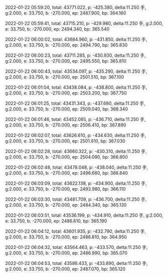 2022-01-22 05:59:20, total: 43771.022, p: -425.380, delta:11.250 手, g:2.000, e: 33.750, b: -270.000, ep: 2487.900, bp: 364.160

2022-01-22 05:59:41, total: 43715.210, p: -429.980, delta:11.250 手, g:2.000, e: 33.750, b: -270.000, ep: 2494.340, bp: 365.540

2022-01-22 06:00:02, total: 43684.960, p: -431.850, delta:11.250 手, g:2.000, e: 33.750, b: -270.000, ep: 2494.790, bp: 365.830

2022-01-22 06:00:23, total: 43711.285, p: -430.930, delta:11.250 手, g:2.000, e: 33.750, b: -270.000, ep: 2495.550, bp: 365.810

2022-01-22 06:00:43, total: 43534.097, p: -435.290, delta:11.250 手, g:2.000, e: 33.750, b: -270.000, ep: 2501.510, bp: 367.100

2022-01-22 06:01:04, total: 43438.084, p: -438.800, delta:11.250 手, g:2.000, e: 33.750, b: -270.000, ep: 2503.200, bp: 367.750

2022-01-22 06:01:25, total: 43431.343, p: -437.680, delta:11.250 手, g:2.000, e: 33.750, b: -270.000, ep: 2509.040, bp: 368.340

2022-01-22 06:01:46, total: 43452.085, p: -436.710, delta:11.250 手, g:2.000, e: 33.750, b: -270.000, ep: 2506.410, bp: 367.890

2022-01-22 06:02:07, total: 43626.610, p: -434.630, delta:11.250 手, g:2.000, e: 33.750, b: -270.000, ep: 2501.610, bp: 367.030

2022-01-22 06:02:28, total: 43660.322, p: -430.310, delta:11.250 手, g:2.000, e: 33.750, b: -270.000, ep: 2504.090, bp: 366.800

2022-01-22 06:02:48, total: 43478.048, p: -438.040, delta:11.250 手, g:2.000, e: 33.750, b: -270.000, ep: 2496.680, bp: 366.840

2022-01-22 06:03:09, total: 43622.138, p: -434.900, delta:11.250 手, g:2.000, e: 33.750, b: -270.000, ep: 2493.980, bp: 366.110

2022-01-22 06:03:30, total: 43481.709, p: -436.700, delta:11.250 手, g:2.000, e: 33.750, b: -270.000, ep: 2484.340, bp: 365.130

2022-01-22 06:03:51, total: 43536.199, p: -434.910, delta:11.250 手, g:2.000, e: 33.750, b: -270.000, ep: 2486.610, bp: 365.190

2022-01-22 06:04:12, total: 43601.935, p: -432.790, delta:11.250 手, g:2.000, e: 33.750, b: -270.000, ep: 2486.810, bp: 364.950

2022-01-22 06:04:32, total: 43564.463, p: -433.570, delta:11.250 手, g:2.000, e: 33.750, b: -270.000, ep: 2486.990, bp: 365.070

2022-01-22 06:04:53, total: 43586.433, p: -433.890, delta:11.250 手, g:2.000, e: 33.750, b: -270.000, ep: 2487.070, bp: 365.120